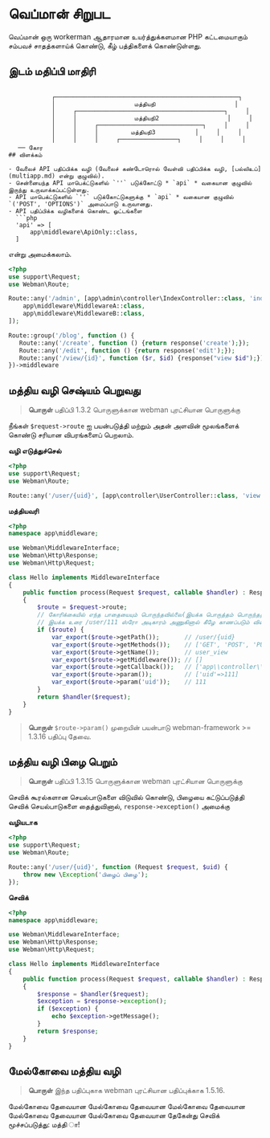 # வெப்மான் சிறுபட 
வெப்மான் ஒரு workerman ஆதாரமான உயர்த்துக்களமான PHP கட்டமையாகும் சம்பவச் சாதத்களாய்க் கொண்டு, கீழ் பத்திகளைக் கொண்டுள்ளது.

## இடம் மதிப்பி மாதிரி

```
                              
            ┌───────────────────────────────────────────────────┐
            │                      மத்தியநி                      │ 
            │     ┌─────────────────────────────────────────┐     │
            │     │                மத்தியநி2                   │     │
            │     │     ┌─────────────────────────────┐     │     │
            │     │     │         மத்தியநி3           │     │     │        
            │     │     │     ┌────────────────┐     │     │     │
 　── கோர
## விளக்கம்

- வேலைச் API பதிப்பிக்க வழி (வேலைச் கண்டோரொல் வேள்வி பதிப்பிக்க வழி, [பல்லிஉப்](multiapp.md) என்று குழுவில்).
- சென்னையந்த API மாபெக்ட்டுகளில் `''` படுக்கோட்டு * `api` * வகையான குழுவில் இருந்து உருவாக்கப்பட்டுள்ளது.
- API மாபெக்ட்டுகளில் `''` படுக்கோட்டுகளுக்கு * `api` * வகையான குழுவில் `('POST', 'OPTIONS')` அமைப்பாடு உருவானது.
- API பதிப்பிக்க வழிகளைக் கொண்ட ஓட்டங்களை
  ```php
  'api' => [
      app\middleware\ApiOnly::class,
  ]
  ```
  என்று அமைக்கலாம்.

```php
<?php
use support\Request;
use Webman\Route;

Route::any('/admin', [app\admin\controller\IndexController::class, 'index'])->middleware([
    app\middleware\MiddlewareA::class,
    app\middleware\MiddlewareB::class,
]);

Route::group('/blog', function () {
   Route::any('/create', function () {return response('create');});
   Route::any('/edit', function () {return response('edit');});
   Route::any('/view/{id}', function ($r, $id) {response("view $id");});
})->middleware
```

## மத்திய வழி செஷ்யம் பெறுவது
> **பொருள்**
> பதிப்பி 1.3.2 பொருளுக்கான webman புரட்சியான பொருளுக்கு

நீங்கள் `$request->route` ஐ பயன்படுத்தி மற்றும் அதன் அளவின் மூலங்களைக் கொண்டு சரியான விபரங்களைப் பெறலாம்.

**வழி எடுத்துச்செல்**
```php
<?php
use support\Request;
use Webman\Route;

Route::any('/user/{uid}', [app\controller\UserController::class, 'view']);
```

**மத்தியவரி**
```php
<?php
namespace app\middleware;

use Webman\MiddlewareInterface;
use Webman\Http\Response;
use Webman\Http\Request;

class Hello implements MiddlewareInterface
{
    public function process(Request $request, callable $handler) : Response
    {
        $route = $request->route;
        // கோரிக்கையில் எந்த பாதையையும் பொருந்தவில்லை(இயக்க பொருத்தம் பொருந்தத் தவிர， அப்போது $request->route ஐ null எனச் சொல்லலாம்
        // இயக்க உரை /user/111 ஸ்ரோ அடிகாரம் அணுகினால் கீழே காணப்படும் விவரங்களை விடும்
        if ($route) {
            var_export($route->getPath());       // /user/{uid}
            var_export($route->getMethods());    // ['GET', 'POST', 'PUT', 'DELETE', 'PATCH', 'HEAD','OPTIONS']
            var_export($route->getName());       // user_view
            var_export($route->getMiddleware()); // []
            var_export($route->getCallback());   // ['app\\controller\\UserController', 'view']
            var_export($route->param());         // ['uid'=>111]
            var_export($route->param('uid'));    // 111 
        }
        return $handler($request);
    }
}
```

> **பொருள்**
> `$route->param()` முறையின் பயன்பாடு webman-framework >= 1.3.16 பதிப்பு தேவை.

## மத்திய வழி பிழை பெறும்
> **பொருள்**
> பதிப்பி 1.3.15 பொருளுக்கான webman புரட்சியான பொருளுக்கு

செவிக் கூரல்களான செயல்பாடுகளை விடுவில் கொண்டு, பிழையை கட்டுப்படுத்தி செவிக் செயல்பாடுகளை தைத்துவினால், `response->exception()` அமைக்கு

**வழியடாக**
```php
<?php
use support\Request;
use Webman\Route;

Route::any('/user/{uid}', function (Request $request, $uid) {
    throw new \Exception('பிழைப் பிழை');
});
```

**செவிக்**
```php
<?php
namespace app\middleware;

use Webman\MiddlewareInterface;
use Webman\Http\Response;
use Webman\Http\Request;

class Hello implements MiddlewareInterface
{
    public function process(Request $request, callable $handler) : Response
    {
        $response = $handler($request);
        $exception = $response->exception();
        if ($exception) {
            echo $exception->getMessage();
        }
        return $response;
    }
}
```

## மேல்கோவை மத்திய வழி

> **பொருள்**
> இந்த பதிப்புகாக webman புரட்சியான பதிப்புக்காக 1.5.16.

மேல்கோவை தேவையான மேல்கோவை தேவையான மேல்கோவை தேவையான மேல்கோவை தேவையான மேல்கோவை தேவையான தேகேன்து செவிக் மூச்சப்படுத்து: மத்தி ா!
